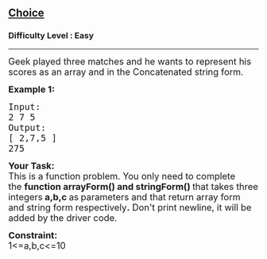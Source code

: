 <h2><a href="https://www.geeksforgeeks.org/problems/choice/1?page=1&sortBy=accuracy">Choice</a></h2><h3>Difficulty Level : Easy</h3><hr><div class="problems_problem_content__Xm_eO"><p><span style="font-size:18px">Geek&nbsp;played three matches and he wants to represent his scores as an array and in the Concatenated&nbsp;string form.</span></p>

<p><span style="font-size:18px"><strong>Example 1:</strong></span></p>

<pre><span style="font-size:18px">Input:
2 7 5
Output:
[ 2,7,5 ]
275</span>
</pre>

<p><strong><span style="font-size:18px">Your Task:</span></strong><br>
<span style="font-size:18px">This is a function problem. You only need to complete the&nbsp;<strong>function arrayForm() and&nbsp;stringForm()&nbsp;</strong>that takes&nbsp;three integers<strong> a,b,c </strong>as<strong> </strong>parameters and that return array form and string form respectively<strong>.</strong>&nbsp;Don't print newline, it will be added by the driver code.</span></p>

<p><span style="font-size:18px"><strong>Constraint:</strong><br>
1&lt;=a,b,c&lt;=10</span></p>

<p>&nbsp;</p>
</div>